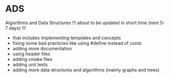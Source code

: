 # ADS
Algorithms and Data Structures
!!! about to be updated in short time (next 5-7 days) !!!
 - that includes implementing templates and concepts
 - fixing some bad practicies like using #define instead of const
 - adding more documentation
 - using header files
 - adding cmake files
 - adding unit tests
 - adding more data structures and algorithms (mainly graphs and trees)
